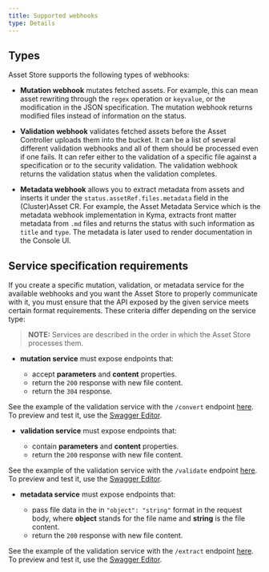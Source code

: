 ```yaml
---
title: Supported webhooks
type: Details
---
```


## Types

Asset Store supports the following types of webhooks:

- **Mutation webhook** mutates fetched assets. For example, this can mean asset rewriting through the `regex` operation or `keyvalue`, or the modification in the JSON specification. The mutation webhook returns modified files instead of information on the status.

- **Validation webhook** validates fetched assets before the Asset Controller uploads them into the bucket. It can be a list of several different validation webhooks and all of them should be processed even if one fails. It can refer either to the validation of a specific file against a specification or to the security validation. The validation webhook returns the validation status when the validation completes.

- **Metadata webhook** allows you to extract metadata from assets and inserts it under the `status.assetRef.files.metadata` field in the (Cluster)Asset CR. For example, the Asset Metadata Service which is the metadata webhook implementation in Kyma, extracts front matter metadata from `.md` files and returns the status with such information as `title` and `type`. The metadata is later used to render documentation in the Console UI.   

## Service specification requirements

If you create a specific mutation, validation, or metadata service for the available webhooks and you want the Asset Store to properly communicate with it, you must ensure that the API exposed by the given service meets certain format requirements. These criteria differ depending on the service type:

> **NOTE:** Services are described in the order in which the Asset Store processes them.

- **mutation service** must expose endpoints that:

  - accept **parameters** and **content** properties.
  - return the `200` response with new file content.
  - return the `304` response.

See the example of the validation service with the `/convert` endpoint [here](./assets/mutation-service.yaml). To preview and test it, use the [Swagger Editor](https://editor.swagger.io).

- **validation service** must expose endpoints that:

  - contain **parameters** and **content** properties.
  - return the `200` response with new file content.

See the example of the validation service with the `/validate` endpoint [here](./assets/validation-service.yaml). To preview and test it, use the [Swagger Editor](https://editor.swagger.io).

- **metadata service** must expose endpoints that:

  - pass file data in the in `"object": "string"` format in the request body, where **object** stands for the file name and **string** is the file content.
  - return the `200` response with new file content.

See the example of the validation service with the `/extract` endpoint [here](./assets/metadata-service.yaml). To preview and test it, use the [Swagger Editor](https://editor.swagger.io).
